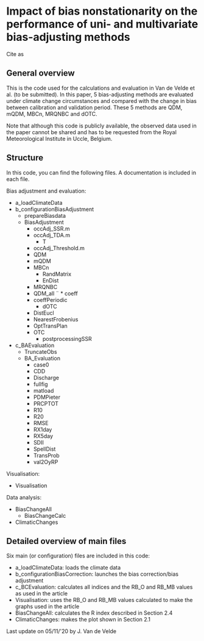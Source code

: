 # Impact of bias nonstationarity on the performance of uni- and multivariate bias-adjusting methods

Cite as 

## General overview

This is the code used for the calculations and evaluation in Van de Velde et al. (to be submitted). 
In this paper, 5 bias-adjusting methods are evaluated under climate change circumstances and compared with the change in bias between calibration and validation period. These 5 methods are QDM, mQDM, MBCn, MRQNBC and dOTC.

Note that although this code is publicly available, the observed data used in the paper cannot be shared and has to be requested from the Royal Meteorological Institute in Uccle, Belgium.

## Structure

In this code, you can find the following files. A documentation is included in each file.

Bias adjustment and evaluation:

* a_loadClimateData
* b_configurationBiasAdjustment
  * prepareBiasdata
  * BiasAdjustment
      * occAdj_SSR.m
      * occAdj_TDA.m
        * T
      * occAdj_Threshold.m
      * QDM
      * mQDM
      * MBCn
        * RandMatrix
        * EnDist
      * MRQNBC
	* QDM_all
¨	* coeff
   	* coeffPeriodic
      * dOTC
	* DistEucl
	* NearestFrobenius
	* OptTransPlan
	* OTC 
      * postprocessingSSR
* c_BAEvaluation
  * TruncateObs
  * BA_Evaluation
    * case0
    * CDD
    * Discharge
    * fullfig
    * matload
    * PDMPieter
    * PRCPTOT
    * R10
    * R20
    * RMSE
    * RX1day
    * RX5day
    * SDII
    * SpellDist
    * TransProb
    * val2OyRP

Visualisation:

* Visualisation

Data analysis:

* BiasChangeAll
  * BiasChangeCalc
* ClimaticChanges


## Detailed overview of main files

Six main (or configuration) files are included in this code:
* a_loadClimateData: loads the climate data
* b_configurationBiasCorrection: launches the bias correction/bias adjustment
* c_BCEvaluation: calculates all indices and the RB_O and RB_MB values as used in the article
* Visualisation: uses the RB_O and RB_MB values calculated to make the graphs used in the article
* BiasChangeAll: calculates the R index described in Section 2.4
* ClimaticChanges: makes the plot shown in Section 2.1

Last update on 05/11/'20 by J. Van de Velde
